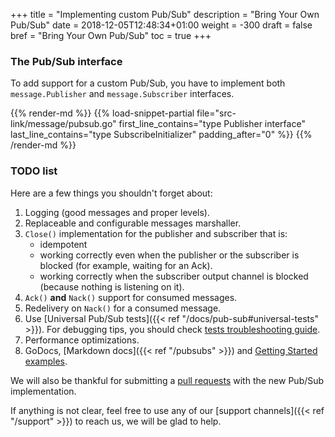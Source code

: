 +++
title = "Implementing custom Pub/Sub"
description = "Bring Your Own Pub/Sub"
date = 2018-12-05T12:48:34+01:00
weight = -300
draft = false
bref = "Bring Your Own Pub/Sub"
toc = true
+++

### The Pub/Sub interface

To add support for a custom Pub/Sub, you have to implement both `message.Publisher` and `message.Subscriber` interfaces.

{{% render-md %}}
{{% load-snippet-partial file="src-link/message/pubsub.go" first_line_contains="type Publisher interface" last_line_contains="type SubscribeInitializer" padding_after="0" %}}
{{% /render-md %}}

### TODO list

Here are a few things you shouldn't forget about:

1. Logging (good messages and proper levels).
2. Replaceable and configurable messages marshaller.
3. `Close()` implementation for the publisher and subscriber that is:
    - idempotent
    - working correctly even when the publisher or the subscriber is blocked (for example, waiting for an Ack).
    - working correctly when the subscriber output channel is blocked (because nothing is listening on it).
4. `Ack()` **and** `Nack()` support for consumed messages.
5. Redelivery on `Nack()` for a consumed message.
6. Use [Universal Pub/Sub tests]({{< ref "/docs/pub-sub#universal-tests" >}}). For debugging tips, you should check [tests troubleshooting guide](/docs/troubleshooting/#debugging-pubsub-tests).
7. Performance optimizations.
8. GoDocs, [Markdown docs]({{< ref "/pubsubs" >}}) and [Getting Started examples](/docs/getting-started).

We will also be thankful for submitting a [pull requests](https://github.com/ascendsoftware/watermill/pulls) with the new Pub/Sub implementation.

If anything is not clear, feel free to use any of our [support channels]({{< ref "/support" >}}) to reach us, we will be glad to help.
